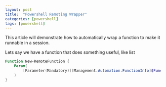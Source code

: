 ```yaml
---
layout: post
title:  "Powershell Remoting Wrapper"
categories: [powershell]
tags: [powershell]
---
```


This article will demonstrate how to automatically wrap a function to make it runnable in a session.

Lets say we have a function that does something useful, like list 


``` powershell
Function New-RemoteFunction {
    Param(
        [Parameter(Mandatory)][Management.Automation.FunctionInfo]$FunctionInfo
    )
}
```
